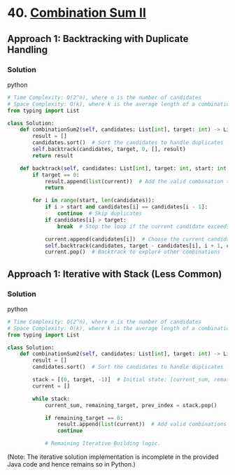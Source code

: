 # 40. [Combination Sum II](https://leetcode.com/problems/combination-sum-ii/)

## Approach 1: Backtracking with Duplicate Handling

### Solution
python
```python
# Time Complexity: O(2^n), where n is the number of candidates
# Space Complexity: O(k), where k is the average length of a combination
from typing import List

class Solution:
    def combinationSum2(self, candidates: List[int], target: int) -> List[List[int]]:
        result = []
        candidates.sort()  # Sort the candidates to handle duplicates
        self.backtrack(candidates, target, 0, [], result)
        return result

    def backtrack(self, candidates: List[int], target: int, start: int, current: List[int], result: List[List[int]]):
        if target == 0:
            result.append(list(current))  # Add the valid combination to the result
            return

        for i in range(start, len(candidates)):
            if i > start and candidates[i] == candidates[i - 1]:
                continue  # Skip duplicates
            if candidates[i] > target:
                break  # Stop the loop if the current candidate exceeds the target

            current.append(candidates[i])  # Choose the current candidate
            self.backtrack(candidates, target - candidates[i], i + 1, current, result)  # Recurse with next index
            current.pop()  # Backtrack to explore other combinations
```

## Approach 1: Iterative with Stack (Less Common)

### Solution
python
```python
# Time Complexity: O(2^n), where n is the number of candidates
# Space Complexity: O(k), where k is the average length of a combination
from typing import List

class Solution:
    def combinationSum2(self, candidates: List[int], target: int) -> List[List[int]]:
        result = []
        candidates.sort()  # Sort the candidates to handle duplicates

        stack = [(0, target, -1)]  # Initial state: [current_sum, remaining_target, previous_index]
        current = []

        while stack:
            current_sum, remaining_target, prev_index = stack.pop()

            if remaining_target == 0:
                result.append(list(current))  # Add valid combinations
                continue

            # Remaining Iterative Building logic.
```

(Note: The iterative solution implementation is incomplete in the provided Java code and hence remains so in Python.)

